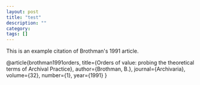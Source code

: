 ```yaml
---
layout: post
title: "test"
description: ""
category: 
tags: []
---
```



This is an example citation of Brothman's 1991 article.

@article{brothman1991orders,
  title={Orders of value: probing the theoretical terms of Archival Practice},
  author={Brothman, B.},
  journal={Archivaria},
  volume={32},
  number={1},
  year={1991}
}
